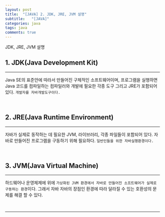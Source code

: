 ```yaml
---
layout: post
title:  "[JAVA] 2. JDK, JRE, JVM 설명"
subtitle:   "[JAVA]"
categories: java
tags: java
comments: true
---
```


JDK, JRE, JVM 설명


## 1. JDK(Java Development Kit)
---

Java SE의 표준안에 따라서 만들어진 구체적인 소프트웨어이며,  프로그램을 실행하면 Java 코드를 컴파일하는 컴파일러와 개발에 필요한 각종 도구 그리고 JRE가 포함되어 있다. `개발자를 자바개발도구이다.`

<br>


## 2. JRE(Java Runtime Environment) 
---

자바가 실제로 동작하는 데 필요한 JVM, 라이브러리, 각종 파일들이 포함되어 있다. 자바로 만들어진 프로그램을 구동하기 위해 필요하다. `일반인들을 위한 자바실행환경이다.`

<br>


## 3. JVM(Java Virtual Machine)
---

하드웨어나 운영체제에 위에 `가상화된 JVM 환경에서 자바로 만들어진 소프트웨어가 실제로 구동하는 환경`이다. 그래서 자바 자바의 장점인 환경에 따라 달라질 수 있는 호환성의 문제를 해결 할 수 있다.


<br>

---

